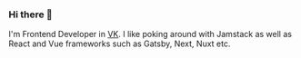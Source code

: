 ### Hi there 👋

I'm Frontend Developer in [VK](https://vk.company/). I like poking around with Jamstack as well as React and Vue frameworks such as Gatsby, Next, Nuxt etc.

<!--
**Defite/Defite** is a ✨ _special_ ✨ repository because its `README.md` (this file) appears on your GitHub profile.

Here are some ideas to get you started:

- 🔭 I’m currently working on ...
- 🌱 I’m currently learning ...
- 👯 I’m looking to collaborate on ...
- 🤔 I’m looking for help with ...
- 💬 Ask me about ...
- 📫 How to reach me: ...
- 😄 Pronouns: ...
- ⚡ Fun fact: ...
-->
